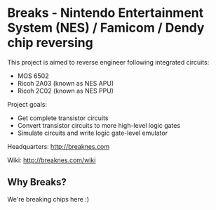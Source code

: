# Breaks - Nintendo Entertainment System (NES) / Famicom / Dendy chip reversing

This project is aimed to reverse engineer following integrated circuits:
- MOS 6502
- Ricoh 2A03 (known as NES APU)
- Ricoh 2C02 (known as NES PPU)

Project goals:
- Get complete transistor circuits
- Convert transistor circuits to more high-level logic gates
- Simulate circuits and write logic gate-level emulator

Headquarters: http://breaknes.com

Wiki: http://breaknes.com/wiki

## Why Breaks?

We're breaking chips here :)
